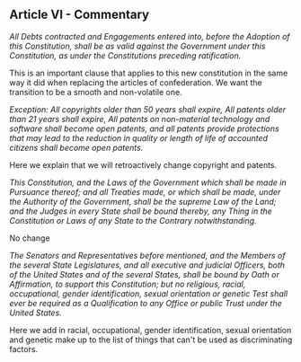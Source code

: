 
## Article VI - Commentary



_All Debts contracted and Engagements entered into, before the Adoption of this Constitution, shall be as valid against the Government under this Constitution, as under the Constitutions preceding ratification._

This is an important clause that applies to this new constitution in the same way it did when replacing the articles of confederation.  We want the transition to be a smooth and non-volatile one.



_Exception: All copyrights older than 50 years shall expire, All patents older than 21 years shall expire, All patents on non-material technology and software shall become open patents, and all patents provide protections that may lead to the reduction in quality or length of life of accounted citizens shall become open patents._

Here we explain that we will retroactively change copyright and patents.


_This Constitution, and the Laws of the Government which shall be made in Pursuance thereof; and all Treaties made, or which shall be made, under the Authority of the Government, shall be the supreme Law of the Land; and the Judges in every State shall be bound thereby, any Thing in the Constitution or Laws of any State to the Contrary notwithstanding._

No change



_The Senators and Representatives before mentioned, and the Members of the several State Legislatures, and all executive and judicial Officers, both of the United States and of the several States, shall be bound by Oath or Affirmation, to support this Constitution; but no religious, racial, occupational, gender identification, sexual orientation or genetic Test shall ever be required as a Qualification to any Office or public Trust under the United States._

Here we add in racial, occupational, gender identification, sexual orientation and genetic make up to the list of things that can't be used as discriminating factors.


